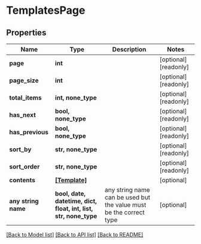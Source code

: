 # TemplatesPage


## Properties
Name | Type | Description | Notes
------------ | ------------- | ------------- | -------------
**page** | **int** |  | [optional] [readonly] 
**page_size** | **int** |  | [optional] [readonly] 
**total_items** | **int, none_type** |  | [optional] [readonly] 
**has_next** | **bool, none_type** |  | [optional] [readonly] 
**has_previous** | **bool, none_type** |  | [optional] [readonly] 
**sort_by** | **str, none_type** |  | [optional] [readonly] 
**sort_order** | **str, none_type** |  | [optional] [readonly] 
**contents** | [**[Template]**](Template.md) |  | [optional] 
**any string name** | **bool, date, datetime, dict, float, int, list, str, none_type** | any string name can be used but the value must be the correct type | [optional]

[[Back to Model list]](../README.md#documentation-for-models) [[Back to API list]](../README.md#documentation-for-api-endpoints) [[Back to README]](../README.md)


